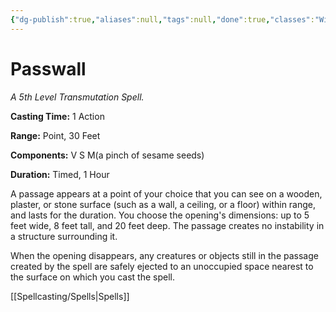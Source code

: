 ```yaml
---
{"dg-publish":true,"aliases":null,"tags":null,"done":true,"classes":"Wizard,","spellLevel":5,"school":"Transmutation","source":"PHB","permalink":"/spells/passwall/","dgHomeLink":false,"dgPassFrontmatter":true}
---
```


# Passwall
*A 5th Level Transmutation Spell.*

**Casting Time:** 1 Action

**Range:** Point, 30 Feet

**Components:** V S M(a pinch of sesame seeds)

**Duration:** Timed, 1 Hour

A passage appears at a point of your choice that you can see on a wooden, plaster, or stone surface (such as a wall, a ceiling, or a floor) within range, and lasts for the duration. You choose the opening's dimensions: up to 5 feet wide, 8 feet tall, and 20 feet deep. The passage creates no instability in a structure surrounding it.



When the opening disappears, any creatures or objects still in the passage created by the spell are safely ejected to an unoccupied space nearest to the surface on which you cast the spell.

[[Spellcasting/Spells|Spells]]